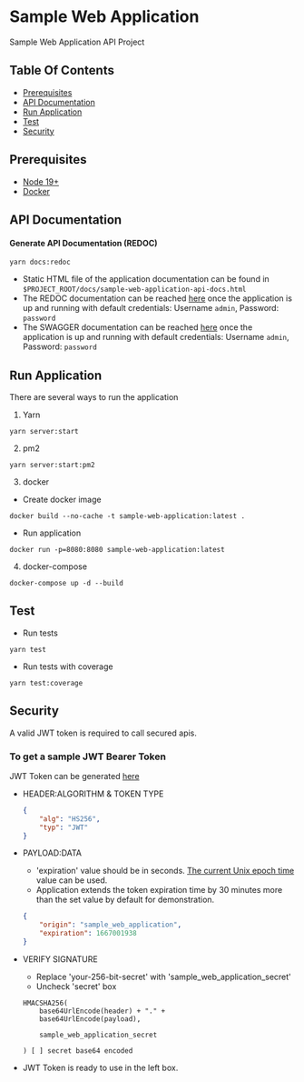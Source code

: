# Sample Web Application

Sample Web Application API Project

## Table Of Contents

-   [Prerequisites](#prerequisites-anchor)
-   [API Documentation](#api-documentation-anchor)
-   [Run Application](#run-application-anchor)
-   [Test](#test-anchor)
-   [Security](#security-anchor)

<a name="prerequisites-anchor"></a>

## Prerequisites

-   [Node 19+](https://nodejs.org/en/)
-   [Docker](https://docs.docker.com/get-docker/)

<a name="api-documentation-anchor"></a>

## API Documentation

#### Generate API Documentation (REDOC)

`yarn docs:redoc`

-   Static HTML file of the application documentation can be found in `$PROJECT_ROOT/docs/sample-web-application-api-docs.html`
-   The REDOC documentation can be reached [here](http://localhost:8080/api-docs) once the application is up and running with default credentials: Username `admin`, Password: `password`
-   The SWAGGER documentation can be reached [here](http://localhost:8080/api-docs-swagger) once the application is up and running with default credentials: Username `admin`, Password: `password`

<a name="run-application-anchor"></a>

## Run Application

There are several ways to run the application

1. Yarn

`yarn server:start`

2. pm2

`yarn server:start:pm2`

3. docker

-   Create docker image

`docker build --no-cache -t sample-web-application:latest .`

-   Run application

`docker run -p=8080:8080 sample-web-application:latest`

4. docker-compose

`docker-compose up -d --build`

<a name="test-anchor"></a>

## Test

-   Run tests

`yarn test`

-   Run tests with coverage

`yarn test:coverage`

<a name="security-anchor"></a>

## Security

A valid JWT token is required to call secured apis.

### To get a sample JWT Bearer Token

JWT Token can be generated [here](https://jwt.io/)

-   HEADER:ALGORITHM & TOKEN TYPE

    ```json
    {
        "alg": "HS256",
        "typ": "JWT"
    }
    ```

-   PAYLOAD:DATA

    -   'expiration' value should be in seconds. [The current Unix epoch time](https://www.epochconverter.com/) value can be used.
    -   Application extends the token expiration time by 30 minutes more than the set value by default for demonstration.

    ```json
    {
        "origin": "sample_web_application",
        "expiration": 1667001938
    }
    ```

-   VERIFY SIGNATURE

    -   Replace 'your-256-bit-secret' with 'sample_web_application_secret'
    -   Uncheck 'secret' box

    ```
    HMACSHA256(
        base64UrlEncode(header) + "." +
        base64UrlEncode(payload),

        sample_web_application_secret

    ) [ ] secret base64 encoded
    ```

-   JWT Token is ready to use in the left box.
